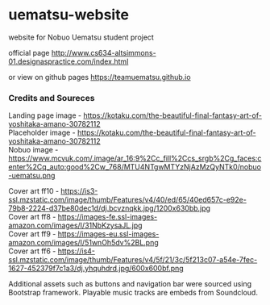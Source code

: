 # uematsu-website
website for Nobuo Uematsu student project

official page http://www.cs634-altsimmons-01.designaspractice.com/index.html

or view on github pages https://teamuematsu.github.io

### Credits and Soureces

Landing page image -  https://kotaku.com/the-beautiful-final-fantasy-art-of-yoshitaka-amano-30782112 <br />
Placeholder image - https://kotaku.com/the-beautiful-final-fantasy-art-of-yoshitaka-amano-30782112 <br />
Nobuo image - https://www.mcvuk.com/.image/ar_16:9%2Cc_fill%2Ccs_srgb%2Cg_faces:center%2Cq_auto:good%2Cw_768/MTU4NTgwMTYzNjAzMzQyNTk0/nobuo-uematsu.png<br />

Cover art ff10 - https://is3-ssl.mzstatic.com/image/thumb/Features/v4/40/ed/65/40ed657c-e92e-79b8-2224-d37be80dec1d/dj.bcvznqkk.jpg/1200x630bb.jpg<br />
Cover art ff8  - https://images-fe.ssl-images-amazon.com/images/I/31NbKzysaJL.jpg <br />
Cover art ff9 - https://images-eu.ssl-images-amazon.com/images/I/51wnOh5dv%2BL.png<br />
Cover art ff6 - https://is4-ssl.mzstatic.com/image/thumb/Features/v4/5f/21/3c/5f213c07-a54e-7fec-1627-452379f7c1a3/dj.yhquhdrd.jpg/600x600bf.png<br />

Additional assets such as buttons and navigation bar were sourced using Bootstrap framework. 
Playable music tracks are embeds from Soundcloud.
